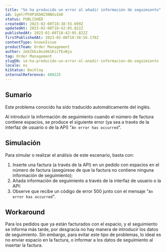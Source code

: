 ```yaml
---
title: "Se ha producido un error al añadir información de seguimiento"
id: 1gmlrPh9P1KbNI5NNXuImO
status: PUBLISHED
createdAt: 2023-02-08T18:38:55.699Z
updatedAt: 2023-02-08T18:42:05.822Z
publishedAt: 2023-02-08T18:42:05.822Z
firstPublishedAt: 2023-02-08T18:38:56.178Z
contentType: knownIssue
productTeam: Order Management
author: 2mXZkbi0oi061KicTExNjo
tag: Order Management
slugEN: se-ha-producido-un-error-al-anadir-informacion-de-seguimiento
locale: es
kiStatus: Backlog
internalReference: 409225
---
```


## Sumario

<div class="alert alert-info">
  <p>Este problema conocido ha sido traducido automáticamente del inglés.</p>
</div>

Al introducir la información de seguimiento cuando el número de factura contiene espacios, se produce el siguiente error (ya sea a través de la interfaz de usuario o de la API) "`An error has occurred`".

## Simulación


Para simular o realizar el análisis de este escenario, basta con:

1. Inserte una factura (a través de la API) en un pedido con espacios en el número de factura (asegúrese de que la factura no contiene ninguna información de seguimiento);
2. Añada información de seguimiento a través de la interfaz de usuario o la API:
3. Observe que recibe un código de error 500 junto con el mensaje "`An error has occurred`".


## Workaround


Para los pedidos que ya están facturados con el espacio, y el seguimiento se informa más tarde, por desgracia no hay manera de introducir los datos de seguimiento. Sin embargo, para evitar este tipo de problemas, lo ideal es no enviar espacio en la factura, o informar a los datos de seguimiento al insertar la factura.

